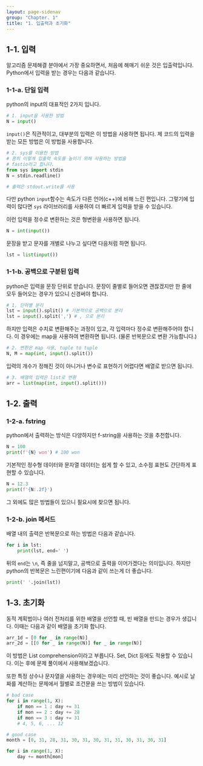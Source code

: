```yaml
---
layout: page-sidenav
group: "Chapter. 1"
title: "1. 입출력과 초기화"
---
```


## 1-1. 입력

알고리즘 문제해결 분야에서 가장 중요하면서, 처음에 해매기 쉬운 것은 입출력입니다.
Python에서 입력을 받는 경우는 다음과 같습니다.

### 1-1-a. 단일 입력

python의 input의 대표적인 2가지 입니다.

``` python 
# 1. input을 사용한 방법
N = input()
```

`input()`은 직관적이고, 대부분의 입력은 이 방법을 사용하면 됩니다. 
제 코드의 입력을 받는 모든 방법은 이 방법을 사용합니다.

``` python
# 2. sys를 이용한 방법
# 흔히 이렇게 입출력 속도를 높이기 위해 사용하는 방법을
# fastio라고 합니다. 
from sys import stdin
N = stdin.readline()

# 출력은 stdout.write를 사용
```

다만 python `input`함수는 속도가 다른 언어(c++)에 비해 느린 편입니다. 그렇기에 입력이 많다면 `sys` 라이브러리를 사용하여 더 빠르게 입력을 받을 수 있습니다.

이런 입력을 정수로 변환하는 것은 형변환을 사용하면 됩니다.

``` python
N = int(input())
```

문장을 받고 문자를 개별로 나누고 싶다면 다음처럼 하면 됩니다.

``` python
lst = list(input())
```

### 1-1-b. 공백으로 구분된 입력

python은 입력을 문장 단위로 받습니다. 
문장이 줄별로 들어오면 괜찮겠지만 한 줄에 모두 들어오는 경우가 있으니 신경써야 합니다.

``` python
# 1. 단어별 분리
lst = input().split() # 기본적으로 공백으로 분리
lst = input().split(',') # , 으로 분리
```

하지만 입력은 수치로 변환해주는 과정이 있고, 각 입력마다 정수로 변환해주어야 합니다. 이 경우에는 map을 사용하여 변환하면 됩니다. (물론 반복문으로 변환 가능합니다.)

``` python
# 2. 변환은 map 사용, tuple to tuple
N, M = map(int, input().split())
```

입력의 개수가 정해진 것이 아니거나 변수로 표현하기 어렵다면 배열로 받으면 됩니다.

``` python
# 3. 배열의 입력은 list로 변환
arr = list(map(int, input().split()))
```

## 1-2. 출력 

### 1-2-a. fstring

python에서 출력하는 방식은 다양하지만 f-string을 사용하는 것을 추천합니다.

``` python
N = 100
print(f'{N} won') # 100 won
```

기본적인 정수형 데이터와 문자열 데이터는 쉽게 할 수 있고, 소수점 표현도 간단하게 표현할 수 있습니다.

``` python
N = 12.3
print(f'{N:.2f}')
```

그 외에도 많은 방법들이 있으니 필요시에 찾으면 됩니다.

### 1-2-b. join 메서드

배열 내의 출력은 반복문으로 하는 방법은 다음과 같습니다.

``` python 
for i in lst:
    print(lst, end=' ')
```

뒤의 `end`는 `\n`, 즉 줄을 넘지말고, 공백으로 출력을 이어가겠다는 의미입니다.
하지만 python의 반복문은 느린편이기에 다음과 같이 쓰는게 더 좋습니다.

``` python
print(' '.join(lst))
```

## 1-3. 초기화

동적 계획법이나 여러 전처리를 위한 배열을 선언할 때, 빈 배열을 만드는 경우가 생깁니다. 이때는 다음과 같이 배열을 초기화 합니다.

``` python
arr_1d = [0 for _ in range(N)]
arr_2d = [[0 for _ in range(N)] for _ in range(N)]
```

이 방법은 List comprehension이라고 부릅니다. Set, Dict 등에도 적용할 수 있습니다. 이는 후에 문제 풀이에서 사용해보겠습니다.

또한 특정 상수나 문자열을 사용하는 경우에는 미리 선언하는 것이 좋습니다. 예시로 날짜를 계산하는 문제에서 월별로 조건문을 쓰는 방법이 있습니다.

``` python
# bad case
for i in range(1, X):
    if mon == 1 : day += 31
    if mon == 2 : day += 28
    if mon == 3 : day += 31 
    # 4, 5, 6, ... 12

# good case
month = [0, 31, 28, 31, 30, 31, 30, 31, 31, 30, 31, 30, 31]

for i in range(1, X):
    day += month[mon]
```